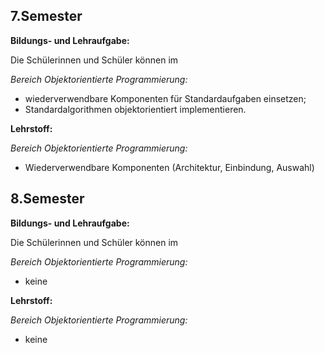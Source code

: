 ## 7.Semester

**Bildungs- und Lehraufgabe:**

Die Schülerinnen und Schüler können im 

*Bereich Objektorientierte Programmierung:*

- wiederverwendbare Komponenten für Standardaufgaben einsetzen;
- Standardalgorithmen objektorientiert implementieren. 


**Lehrstoff:**

*Bereich Objektorientierte Programmierung:*

- Wiederverwendbare Komponenten (Architektur, Einbindung, Auswahl)


## 8.Semester

**Bildungs- und Lehraufgabe:**

Die Schülerinnen und Schüler können im 

*Bereich Objektorientierte Programmierung:*

- keine


**Lehrstoff:**

*Bereich Objektorientierte Programmierung:*

- keine

